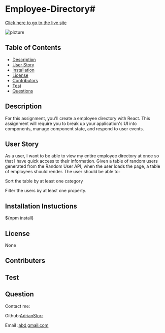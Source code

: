 # Employee-Directory# 
[Click here to go to the live site](https://AdrianStorr.github.io/Employee-Directory/)


![picture](./EmployeeDirectory/public/main.png)

  ## Table of Contents
  *  [Description](#Description)
  *  [User Story](#userStory)
  *  [Installation](#Installation)
  *  [License](#License)
  *  [Contributors](#contributers)
  *  [Test](#Test)
  *  [Questions](#Questions)

  ## Description
  For this assignment, you'll create a employee directory with React. This assignment will require you to break up your application's UI into components, manage component state, and respond to user events.
  
   ## User Story
  As a user, I want to be able to view my entire employee directory at once so that I have quick access to their information.
  Given a table of random users generated from the Random User API, when the user loads the page, a table of employees should render.
The user should be able to:


Sort the table by at least one category


Filter the users by at least one property.
  
  ## Installation Instuctions
  ${npm install}

 

  ## License
  None

  ## Contributers
  

  ## Test
  

  ## Question
  Contact me:

  Github:[AdrianStorr](https://github.com/AdrianStorr)
  
  Email :[abd,gmail.com](https://github.com/AdrianStorr)


